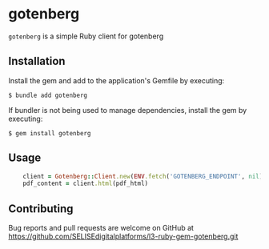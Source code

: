 # gotenberg

`gotenberg` is a simple Ruby client for gotenberg

## Installation

Install the gem and add to the application's Gemfile by executing:

    $ bundle add gotenberg

If bundler is not being used to manage dependencies, install the gem by executing:

    $ gem install gotenberg

## Usage
```ruby
    client = Gotenberg::Client.new(ENV.fetch('GOTENBERG_ENDPOINT', nil))
    pdf_content = client.html(pdf_html)
```

## Contributing

Bug reports and pull requests are welcome on GitHub at https://github.com/SELISEdigitalplatforms/l3-ruby-gem-gotenberg.git
